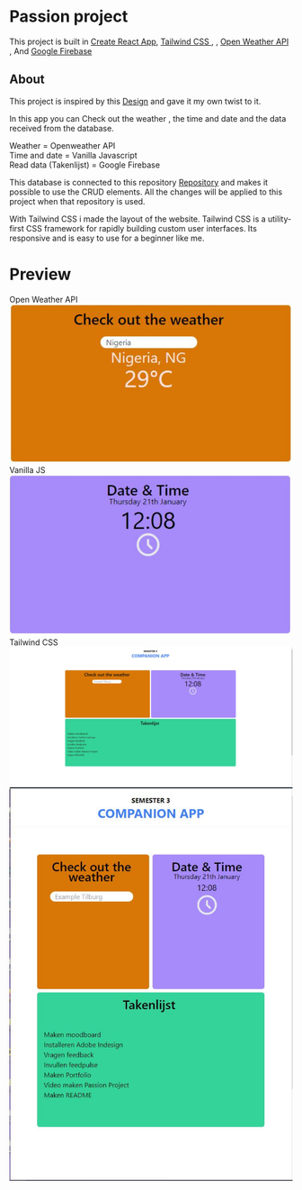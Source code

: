 # Passion project

This project is built in [Create React App](https://reactjs.org/), [Tailwind CSS  ](https://tailwindcss.com/), , [Open Weather API ](https://openweathermap.org/current), And [Google Firebase](https://console.firebase.google.com/)

## About

This project is inspired by this [Design](https://xd.adobe.com/view/988da839-dd61-4b95-9fa8-c0159b130b61-cdde/) and gave it my own twist to it.

In this app you can Check out the weather , the time and date and the data received from the database.

Weather = Openweather API <br>
Time and date = Vanilla Javascript <br>
Read data (Takenlijst) = Google Firebase <br>
 
This database is connected to this repository [Repository](https://github.com/afthamafer/Google-Firebase-CRUD-Data) and makes it possible to use the CRUD elements.
All the changes will be applied to this project when that repository is used.

With Tailwind CSS i made the layout of the website. Tailwind CSS is a utility-first CSS framework for rapidly building custom user interfaces. Its responsive and is easy to use for a beginner like me.


# Preview


Open Weather API
![](previewweather.JPG)
<br>
Vanilla JS 
![](previewdatetime.JPG)
<br>
Tailwind CSS
![](previewdesktop.JPG)
![](previewmobile.JPG)

